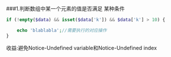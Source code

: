 ###1.判断数组中某一个元素的值是否满足 某种条件
```php
if (!empty($data) && isset($data['k']) && $data['k'] > 10) {

    echo 'blablabla';//需要执行的对应操作
}
```
收益:避免Notice-Undefined variable和Notice-Undefined index
